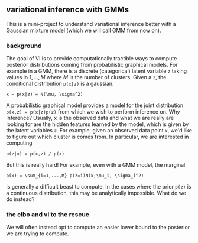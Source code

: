 ## variational inference with GMMs

This is a mini-project to understand variational inference better with a Gaussian mixture model (which we will call GMM from now on).

### background

The goal of VI is to provide computationally tractible ways to compute posterior distributions coming from probabilistic graphical models. For example in a GMM, there is a discrete (categorical) latent variable `z` taking values in $1,...,M$ where $M$ is the number of clusters. Given a `z`, the conditional distribution `p(x|z)` is a gaussian:

`x ~ p(x|z) = N(\mu, \sigma^2)`

A probabilistic graphical model provides a model for the joint distribution `p(x,z) = p(x|z)p(z)` from which we wish to perform inference on. Why inference? Usually, x is the observed data and what we are really are looking for are the hidden features learned by the model, which is given by the latent variables `z`. For example, given an observed data point `x`, we'd like to figure out which cluster is comes from. In particular, we are interested in computing

`p(z|x) = p(x,z) / p(x)`

But this is really hard! For example, even with a GMM model, the marginal 

`p(x) = \sum_{i=1,...,M} p(z=i)N(x;\mu_i, \sigma_i^2)`

is generally a difficult beast to compute. In the cases where the prior `p(z)` is a continuous distribution, this may be analytically impossible. What do we do instead?

### the elbo and vi to the rescue

We will often instead opt to compute an easier lower bound to the posterior we are trying to compute.